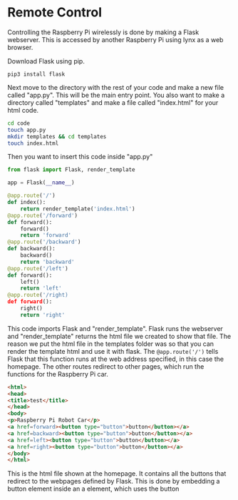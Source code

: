 # Remote Control

Controlling the Raspberry Pi wirelessly is done by making a Flask webserver. This is accessed by another Raspberry Pi using lynx as a web browser.

Download Flask using pip.
```
pip3 install flask
```

Next move to the directory with the rest of your code and make a new file called "app.py". This will be the main entry point. You also want to make a directory called "templates" and make a file called "index.html" for your html code.
```bash
cd code
touch app.py
mkdir templates && cd templates
touch index.html
```

Then you want to insert this code inside "app.py"
```python
from flask import Flask, render_template

app = Flask(__name__)

@app.route('/')
def index():
    return render_template('index.html')
@app.route('/forward')
def forward():
    forward()
    return 'forward'
@app.route('/backward')
def backward():
    backward()
    return 'backward'
@app.route('/left')
def forward():
    left()
    return 'left'
@app.route('/right)
def forward():
    right()
    return 'right'
```

This code imports Flask and "render_template". Flask runs the webserver and "render_template" returns the html file we created to show that file. The reason we put the html file in the templates folder was so that you can render the template html and use it with flask. The `@app.route('/')` tells Flask that this function runs at the web address specified, in this case the homepage. The other routes redirect to other pages, which run the functions for the Raspberry Pi car.

```html
<html>
<head>
<title>test</title>
</head>
<body>
<p>Raspberry Pi Robot Car</p>
<a href=forward><button type="button">button</button></a>
<a href=backward><button type="button">button</button></a>
<a href=left><button type="button">button</button></a>
<a href=right><button type="button">button</button></a>
</body>
</html>
```
This is the html file shown at the homepage. It contains all the buttons that redirect to the webpages defined by Flask. This is done by embedding a button element inside an a element, which uses the button 
